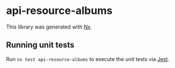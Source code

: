 # api-resource-albums

This library was generated with [Nx](https://nx.dev).

## Running unit tests

Run `nx test api-resource-albums` to execute the unit tests via [Jest](https://jestjs.io).
